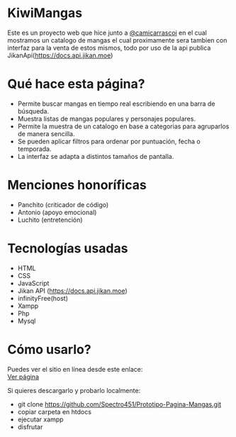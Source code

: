 # KiwiMangas

Este es un proyecto web que hice junto a [@camicarrascoi](http://github.com/camicarrascoi) en el cual mostramos un catalogo de mangas el cual proximamente sera tambien con interfaz para la venta de estos mismos, todo por uso de la api publica JikanApi(https://docs.api.jikan.moe)

# Qué hace esta página?

- Permite buscar mangas en tiempo real escribiendo en una barra de búsqueda.
- Muestra listas de mangas populares y personajes populares.
- Permite la muestra de un catalogo en base a categorias para agruparlos de manera sencilla.
- Se pueden aplicar filtros para ordenar por puntuación, fecha o temporada.
- La interfaz se adapta a distintos tamaños de pantalla.

# Menciones honoríficas

- Panchito (criticador de código)
- Antonio (apoyo emocional)
- Luchito (entretención)

# Tecnologías usadas

- HTML
- CSS
- JavaScript
- Jikan API (https://docs.api.jikan.moe)
- infinityFree(host)
- Xampp
- Php
- Mysql

# Cómo usarlo?

Puedes ver el sitio en línea desde este enlace:  
[Ver página](https://spectro451.infinityfreeapp.com/manga)

Si quieres descargarlo y probarlo localmente:

- git clone https://github.com/Spectro451/Prototipo-Pagina-Mangas.git
- copiar carpeta en htdocs
- ejecutar xampp
- disfrutar



